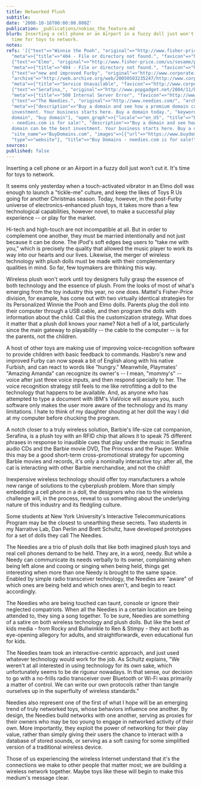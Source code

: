 ```yaml
---
title: Networked Plush
subtitle: 
date: '2008-10-16T00:00:00.000Z'
publication: _publications/nokias_the_feature.md
blurb: Inserting a cell phone or an Airport in a fuzzy doll just won't cut it. It's
  time for toys to network.
notes: 
refs: '[{"text"=>"Winnie the Pooh", "original"=>"http://www.fisher-price.com/us/pooh/products/product.asp?cat=Plush&catcode=Pooh_Plush&pg=2&id=32156",
  "meta"=>{"title"=>"404 - File or directory not found.", "favicon"=>"http://www.fisher-price.com/favicon.ico"}},
  {"text"=>"Elmo", "original"=>"http://www.fisher-price.com/us/sesame/products/product.asp?cat=plush&catcode=ss_stuff&pg=2&id=31070",
  "meta"=>{"title"=>"404 - File or directory not found.", "favicon"=>"http://www.fisher-price.com/favicon.ico"}},
  {"text"=>"new and improved Furby", "original"=>"http://www.corporate-ir.net/ireye/ir_site.zhtml?ticker=HAS&script=411&layout=-6&item_id=669652",
  "archive"=>"http://web.archive.org/web/20050503235247/http://www.corporate-ir.net:80/ireye/ir_site.zhtml?ticker=HAS",
  "meta"=>{"title"=>"Service Unavailable", "favicon"=>"http://www.corporate-ir.net/favicon.ico"}},
  {"text"=>"Serafina,", "original"=>"http://www.popgadget.net/2004/11/barbies-rfid-kitty-serafina.html",
  "meta"=>{"title"=>"500 Internal Server Error", "favicon"=>"http://www.popgadget.net/favicon.ico"}},
  {"text"=>"The Needies.", "original"=>"http://www.needies.com/", "archive"=>"http://web.archive.org/web/20140103221202/http://needies.com/",
  "meta"=>{"description"=>"Buy a domain and see how a premium domain can be the best
  investment. Your business starts here. Buy a domain today.", "keywords"=>["premium
  domain", "buy domain"], "open_graph"=>{"locale"=>"en_US", "title"=>"Buy Domains
  - needies.com is for sale!", "description"=>"Buy a domain and see how a premium
  domain can be the best investment. Your business starts here. Buy a domain today.",
  "site_name"=>"BuyDomains.com", "images"=>[{"url"=>"https://www.buydomains.com/browser/img/logo-header.png"}],
  "type"=>"website"}, "title"=>"Buy Domains - needies.com is for sale!", "favicon"=>"http://static.buydomains.com//browser/img/favicon.ico?version=202007220"}}]'
sources: 
published: false
---
```

Inserting a cell phone or an Airport in a fuzzy doll just won't cut it. It's time for toys to network.

  
It seems only yesterday when a touch-activated vibrator in an Elmo doll was enough to launch a "tickle-me" culture, and keep the likes of Toys R Us going for another Christmas season. Today, however, in the post-Furby universe of electronics-enhanced plush toys, it takes more than a few technological capabilities, however novel, to make a successful play experience -- or play for the market.

Hi-tech and high-touch are not incompatible at all. But in order to complement one another, they must be married intentionally and not just because it can be done. The iPod's soft edges beg users to "take me with you," which is precisely the quality that allowed the music player to work its way into our hearts and our lives. Likewise, the merger of wireless technology with plush dolls must be made with their complementary qualities in mind. So far, few toymakers are thinking this way.

Wireless plush won't work until toy designers fully grasp the essence of both technology and the essence of plush. From the looks of most of what's emerging from the toy industry this year, no one does. Mattel's Fisher-Price division, for example, has come out with two virtually identical strategies for its Personalized Winnie the Pooh and Elmo dolls. Parents plug the doll into their computer through a USB cable, and then program the dolls with information about the child. Call this the customization strategy. What does it matter that a plush doll knows your name? Not a hell of a lot, particularly since the main gateway to playability -- the cable to the computer -- is for the parents, not the children.

A host of other toys are making use of improving voice-recognition software to provide children with basic feedback to commands. Hasbro's new and improved Furby can now speak a bit of English along with his native Furbish, and can react to words like "hungry." Meanwhile, Playmates' "Amazing Amanda" can recognize its owner's -- I mean, "mommy's" -- voice after just three voice inputs, and then respond specially to her. The voice recognition strategy still feels to me like retrofitting a doll to the technology that happens to be available. And, as anyone who has attempted to type a document with IBM's ViaVoice will assure you, such software only makes the user more aware of the technology and its many limitations. I hate to think of my daughter shouting at her doll the way I did at my computer before chucking the program.

A notch closer to a truly wireless solution, Barbie's life-size cat companion, Serafina, is a plush toy with an RFID chip that allows it to speak 75 different phrases in response to inaudible cues that play under the music in Serafina audio CDs and the Barbie movie DVD, The Princess and the Pauper. While this may be a good short-term cross-promotional strategy for upcoming Barbie movies and records, it's only a nominally interactive toy: after all, the cat is interacting with other Barbie merchandise, and not the child!

Inexpensive wireless technology should offer toy manufacturers a whole new range of solutions to the cyberplush problem. More than simply embedding a cell phone in a doll, the designers who rise to the wireless challenge will, in the process, reveal to us something about the underlying nature of this industry and its fledgling culture.

Some students at New York University's Interactive Telecommunications Program may be the closest to unearthing these secrets. Two students in my Narrative Lab, Dan Perlin and Brett Schultz, have developed prototypes for a set of dolls they call The Needies.

The Needies are a trio of plush dolls that like both imagined plush toys and real cell phones demand to be held. They are, in a word, needy. But while a Needy can communicate its needs verbally to its owner, complaining when being left alone and cooing or singing when being held, things get interesting when more than one Needy is brought to the same space. Enabled by simple radio transceiver technology, the Needies are "aware" of which ones are being held and which ones aren't, and begin to react accordingly.

The Needies who are being touched can taunt, console or ignore their neglected compatriots. When all the Needies in a certain location are being attended to, they sing a song together. To be sure, Needies are something of a satire on both wireless technology and plush dolls. But like the best of kids media - from Rocky and Bullwinkle to Ren & Stimpy - they act both as eye-opening allegory for adults, and straightforwardk, even educational fun for kids.

The Needies team took an interactive-centric approach, and just used whatever technology would work for the job. As Schultz explains, "We weren't at all interested in using technology for its own sake, which unfortunately seems to be de rigueur nowadays. In that sense, our decision to go with a no-frills radio transceiver over Bluetooth or Wi-Fi was primarily a matter of control. We can write our own protocols rather than tangle ourselves up in the superfluity of wireless standards."

Needies also represent one of the first of what I hope will be an emerging trend of truly networked toys, whose behaviors influence one another. By design, the Needies build networks with one another, serving as proxies for their owners who may be too young to engage in networked activity of their own. More importantly, they exploit the power of networking for their play value, rather than simply giving their users the chance to interact with a database of stored sounds, or serving as a soft casing for some simplified version of a traditional wireless device.

Those of us experiencing the wireless Internet understand that it's the connections we make to other people that matter most; we are building a wireless network together. Maybe toys like these will begin to make this medium's message clear.
